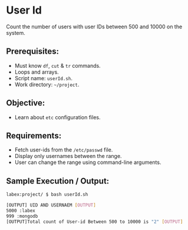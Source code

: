 # User Id

Count the number of users with user IDs between 500 and 10000 on the system.

## Prerequisites:

- Must know `df`, `cut` & `tr` commands.
- Loops and arrays.
- Script name: `userId.sh`.
- Work directory: `~/project`.

## Objective:

- Learn about `etc` configuration files.

## Requirements:

- Fetch user-ids from the `/etc/passwd` file.
- Display only usernames between the range.
- User can change the range using command-line arguments.

## Sample Execution / Output:

```bash
labex:project/ $ bash userId.sh 

[OUTPUT] UID AND USERNAEM [OUTPUT]
5000 :labex
999 :mongodb
[OUTPUT]Total count of User-id Between 500 to 10000 is "2" [OUTPUT]
```


